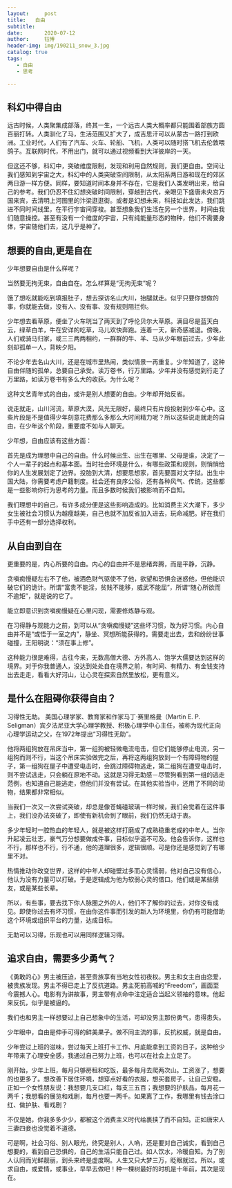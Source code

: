 ```yaml
---
layout:     post
title:   自由
subtitle: 
date:       2020-07-12
author:     钰博
header-img: img/190211_snow_3.jpg
catalog: true
tags:
   - 自由
   - 思考

---
```



## 科幻中得自由

远古时候，人类聚集成部落，终其一生，一个远古人类大概率都只能围着部族方圆百丽打转。人类驯化了马，生活范围又扩大了，成吉思汗可以从蒙古一路打到欧洲。工业时代，人们有了汽车、火车、轮船、飞机，人类可以随时搭飞机去伦敦喂鸽子。互联网时代，不用出门，就可以通过视频看到大洋彼岸的一天。

但这还不够，科幻中，突破维度限制，发现和利用自然规则，我们更自由。空间让我们感知到宇宙之大，科幻中的人类突破空间限制，从太阳系两日游和现在的郊区两日游一样方便。同样，要知道时间本身并不存在，它是我们人类发明出来，给自己的参考。我们仍忍不住幻想突破时间限制，穿越到古代，亲眼见下盛唐未央宫万国来宾，去清明上河图里的汴梁逛逛街。或者是幻想未来，科技如此发达，我们跳进不同时间线里，在平行宇宙间穿梭。甚至想象我们生活在另一个世界，时间由我们随意操控。甚至有没有一个维度的宇宙，只有纯能量形态的物种，他们不需要身体，宇宙随他们去，这几乎是神了。





## 想要的自由,更是自在


少年想要自由是什么样呢？

当然要无拘无束，自由自在。怎么样算是“无拘无束”呢？

饿了想吃就能吃到填报肚子，想去探访名山大川，抬腿就走。似乎只要你想做的事，你就能去做，没有人、没有事、没有规则阻拦你。

少年想去看草原，便坐了火车咣当了两天到了呼伦贝尔大草原。满目尽是蓝天白云，绿草白羊，牛在安详的吃草，马儿欢快奔跑。连着一天，新奇感减退。傍晚，人们或骑马归家，或三三两两相约，一群群的牛、羊、马从少年眼前过去，少年此刻却孤单一人，背映夕阳。

不论少年去名山大川，还是在城市里热闹，类似情景一再重复。少年知道了，这种自由伴随的孤单，总要自己承受。读万卷书，行万里路。少年并没有感觉到行走了万里路，如读万卷书有多么大的收获。为什么呢？

这种文艺青年式的自由，或许是别人想要的自由。少年却开始反省。

说走就走，山川河流，草原大漠，风光无限好，最终只有片段投射到少年心中。这些片段是不是值得少年刻意花费那么多那么大时间精力呢？所以这些说走就走的自由，在少年这个阶段，重要度不如与人聊天。


少年想，自由应该有这些方面：


首先是成为理想中自己的自由。什么时候出生、出生在哪里、父母是谁，决定了一个人一辈子的起点和基本面。当时社会环境是什么，有哪些政策和规则，则悄悄给你的人生发展划定了边界。投胎到大清，想要思想家，首先要面对文字狱。出生中国大陆，你需要考虑户籍制度。社会还有良序公俗，还有各种风气、传统，这些都是一些影响你行为思考的力量。而且多数时候我们被影响而不自知。

我们理想中的自己，有许多成分便是这些影响造成的。比如消费主义大潮下，多少女生被社会习惯认为越瘦越美，自己也就不加反省加入进去，玩命减肥。好在我们手中还有一部分选择权利。


## 从自由到自在
更重要的是，内心所要的自由。内心的自由并不是思绪奔腾，而是平静，沉静。

贪嗔痴慢疑左右不了他，被酒色财气驱使不了他，欲望和恐惧会迷惑他，但他能识破它们的诡计。所谓“富贵不能淫，贫贱不能移，威武不能屈”，所谓“随心所欲而不逾矩”，就是说的它了。

能立即意识到贪嗔痴慢疑在心里闪现，需要修炼静与观。

在习得静与观能力之前，到可以从“贪嗔痴慢疑”这些坏习惯，改为好习惯。内心自由并不是“或悟于一室之内”，静坐、冥想所能获得的。需要走出去，去和纷纷世事碰撞，王阳明说：“须在事上修”。


这种能力很是难得，古往今来，无数高僧大德、方外高人、饱学大儒要达到这样的境界。对于你我普通人，没达到处处自在境界之前，有时间、有精力、有金钱支持出去走走，看看大好河山，让心灵在探索自然里放松，更有意义。


## 是什么在阻碍你获得自由？

习得性无助。
美国心理学家、教育家和作家马丁·赛里格曼（Martin E. P. Seligman）宾夕法尼亚大学心理学教授、积极心理学中心主任，被称为现代正向心理学运动之父，在1972年提出“习得性无助”。

他将两组狗放在吊床当中，第一组狗被轻微电流电击，但它们能够停止电流，另一组狗而则不行，当这个吊床实验做完之后，再将这两组狗放到一个有障碍物的屋子，第一组狗在屋子中遭受电击时，会跳过障碍物逃走，第二组狗在遭受电击时，则不尝试逃走，只会躺在原地不动。这就是习得无助感－尽管狗看到第一组的逃走范例，也知道自己能逃走，但他们并没有尝试。在其他实验当中，还用了不同的动物，结果都非常相似。


当我们一次又一次尝试突破，却总是像苍蝇碰玻璃一样时候，我们会觉着在这件事上，我们没办法突破了，即使有新机会到了眼前，我们仍然无动于衷。

多少年轻时一腔热血的年轻人，就是被这样打磨成了成熟稳重老成的中年人。当你升起凌云壮志，豪气万分想要做成件事，目标似乎遥不可及。他会告诉你，这样也不行，那样也不行，行不通，他的道理很多，逻辑很顺。可是你还是感觉到了有哪里不对。

热情推动你改变世界，这样的中年人却碰壁过多而心灵懦弱，他对自己没有信心，他认为没有力量可以打破。于是逻辑成为他为软弱心灵的借口。他们或是某些朋友，或是某些长辈。

所以，有些事，要去找下你人脉圈之外的人，他们不了解你的过去，对你没有成见。即使你过去有坏习惯，在由你这件事而引发的新人为环境里，你仍有可能借助这个环境或组织平台的力量，达成目标。

无助可以习得，乐观也可以用同样逻辑习得。



## 追求自由，需要多少勇气？

《勇敢的心》男主被压迫，甚至贵族享有当地女性初夜权。男主和女主自由恋爱，被贵族发现。男主不得已走上了反抗道路。男主死前高喊的“Freedom”，画面至今震撼人心。电影有为讲故事，男主带有点命中注定适合当起义领袖的意味。他起来反抗，似乎是被逼的。


我们也和男主一样想要过上自己想象中的生活，可却没男主那份勇气，患得患失。

少年眼中，自由是伸手可得的鲜美果子。做不同主流的事，反抗权威，就是自由。

少年尝过上班的滋味，尝过每天上班打卡工作、月底能拿到工资的日子，这种给少年带来了心理安全感，我通过自己努力上班，也可以在社会上立足了。

刚开始，少年上班，每月只够房租和吃饭，最多每月去爬两次山。工资涨了，想要的也更多了。想改善下居住环境，想穿点好看的衣服，想买套房子，让自己安稳。正如一个女性朋友说：我想要几支口红，每支三五百；我想要的护肤品，每月花一两千；我想看的展览和戏剧，每月也要一两千。如果离了工作，我哪里有钱去涂口红、做护肤、看戏剧？

不仅是她，你我多多少少，都被这个消费主义时代给裹挟了而不自知。正如唐宋人三妻四妾也没觉着不道德。

可是啊，社会习俗、别人眼光，终究是别人，人吶，还是要对自己诚实，看到自己想要的，看到自己恐惧的，自己的生活只能自己过。如人饮水，冷暖自知。为了别人认同而光鲜靓丽，到头来终是虚度啊。人生又只大梦三万，眨眼就过。所以，或求自由，或爱情，或事业，早早去做吧！种一棵树最好的时机是十年前，其次是现在。











